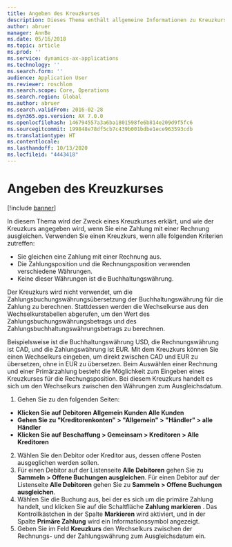 ```yaml
---
title: Angeben des Kreuzkurses
description: Dieses Thema enthält allgemeine Informationen zu Kreuzkurse in Microsoft Dynamics 365 Finance.
author: abruer
manager: AnnBe
ms.date: 05/16/2018
ms.topic: article
ms.prod: ''
ms.service: dynamics-ax-applications
ms.technology: ''
ms.search.form: ''
audience: Application User
ms.reviewer: roschlom
ms.search.scope: Core, Operations
ms.search.region: Global
ms.author: abruer
ms.search.validFrom: 2016-02-28
ms.dyn365.ops.version: AX 7.0.0
ms.openlocfilehash: 146794557a3a6ba1801598fe6b814e209d9f5fc6
ms.sourcegitcommit: 199848e78df5cb7c439b001bdbe1ece963593cdb
ms.translationtype: HT
ms.contentlocale: 
ms.lasthandoff: 10/13/2020
ms.locfileid: "4443418"
---
```

# <a name="specify-the-cross-rate"></a>Angeben des Kreuzkurses

[!include [banner](../includes/banner.md)]

In diesem Thema wird der Zweck eines Kreuzkurses erklärt, und wie der Kreuzkurs angegeben wird, wenn Sie eine Zahlung mit einer Rechnung ausgleichen. Verwenden Sie einen Kreuzkurs, wenn alle folgenden Kriterien zutreffen: 
-   Sie gleichen eine Zahlung mit einer Rechnung aus. 
-   Die Zahlungsposition und die Rechnungsposition verwenden verschiedene Währungen. 
-   Keine dieser Währungen ist die Buchhaltungswährung. 

Der Kreuzkurs wird nicht verwendet, um die Zahlungsbuchungswährungsübersetzung der Buchhaltungswährung für die Zahlung zu berechnen. Stattdessen werden die Wechselkurse aus den Wechselkurstabellen abgerufen, um den Wert des Zahlungsbuchungswährungsbetrags und des Zahlungsbuchhaltungswährungsbetrags zu berechnen. 

Beispielsweise ist die Buchhaltungswährung USD, die Rechnungswährung ist CAD, und die Zahlungswährung ist EUR. Mit dem Kreuzkurs können Sie einen Wechselkurs eingeben, um direkt zwischen CAD und EUR zu übersetzen, ohne in EUR zu übersetzen. Beim Auswählen einer Rechnung und einer Primärzahlung besteht die Möglichkeit zum Eingeben eines Kreuzkurses für die Rechungsposition. Bei diesem Kreuzkurs handelt es sich um den Wechselkurs zwischen den Währungen zum Ausgleichsdatum.

1.  Gehen Sie zu den folgenden Seiten:
- **Klicken Sie auf Debitoren  Allgemein  Kunden  Alle Kunden** 
- **Gehen Sie zu "Kreditorenkonten" > "Allgemein" > "Händler" > alle Händler** 
- **Klicken Sie auf Beschaffung > Gemeinsam > Kreditoren > Alle Kreditoren**
2.  Wählen Sie den Debitor oder Kreditor aus, dessen offene Posten ausgeglichen werden sollen. 
3.  Für einen Debitor auf der Listenseite **Alle Debitoren** gehen Sie zu **Sammeln > Offene Buchungen ausgleichen**. Für einen Debitor auf der Listenseite **Alle Debitoren** gehen Sie zu **Sammeln > Offene Buchungen ausgleichen**. 
4.  Wählen Sie die Buchung aus, bei der es sich um die primäre Zahlung handelt, und klicken Sie auf die Schaltfläche **Zahlung markieren** . Das Kontrollkästchen in der Spalte **Markieren** wird aktiviert, und in der Spalte **Primäre Zahlung** wird ein Informationssymbol angezeigt. 
5.  Geben Sie im Feld **Kreuzkurs** den Wechselkurs zwischen der Rechnungs- und der Zahlungswährung zum Ausgleichsdatum ein. 
